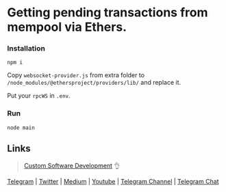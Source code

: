 # Getting pending transactions from mempool via Ethers.

### Installation
`npm i`

Copy `websocket-provider.js` from extra folder to `/node_modules/@ethersproject/providers/lib/` and replace it.

Put your `rpcWS` in `.env`.

### Run
`node main`

## Links
> [Custom Software Development](https://xerenity.net) :ok_hand:

[Telegram](https://t.me/xerenity) | 
[Twitter](https://twitter.com/intent/follow?screen_name=xerenity_dev) | 
[Medium](https://medium.com/@xerenity) | 
[Youtube](https://www.youtube.com/@xerenity_dev) | 
[Telegram Channel](https://t.me/xerenity_dev) | 
[Telegram Chat](https://t.me/xerenity_chat)
